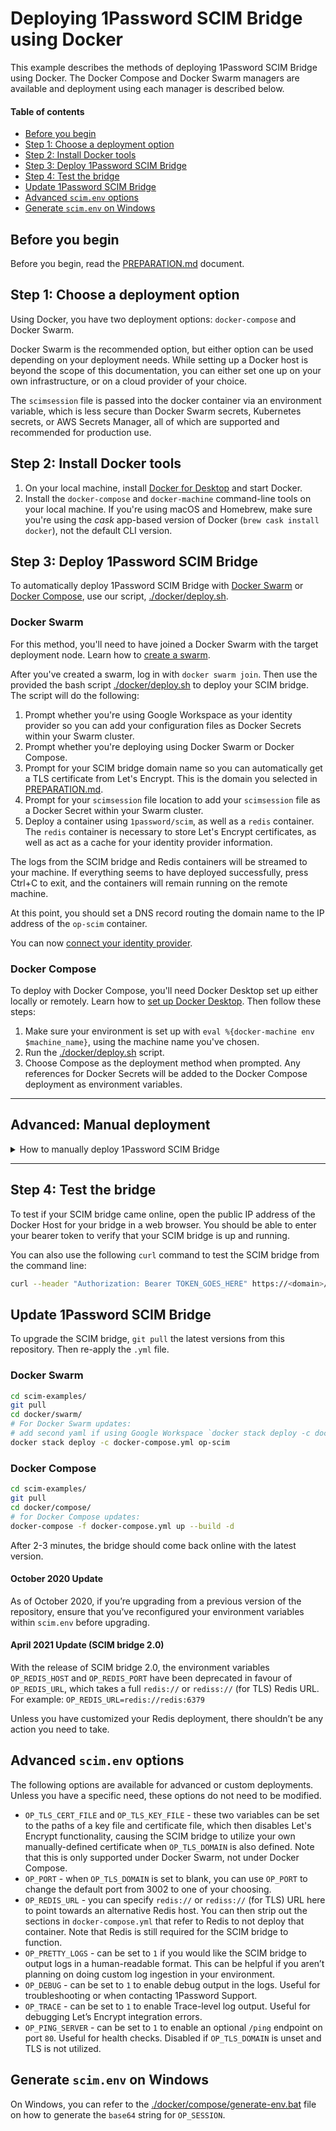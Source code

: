 # Deploying 1Password SCIM Bridge using Docker

This example describes the methods of deploying 1Password SCIM Bridge using Docker. The Docker Compose and Docker Swarm managers are available and deployment using each manager is described below.

#### Table of contents

- [Before you begin](#before-you-begin)
- [Step 1: Choose a deployment option](#step-1-choose-a-deployment-option)
- [Step 2: Install Docker tools](#step-2-install-docker-tools)
- [Step 3: Deploy 1Password SCIM Bridge](#step-3-deploy-1password-scim-bridge)
- [Step 4: Test the bridge](#step-4-test-the-bridge)
- [Update 1Password SCIM Bridge](#update-1password-scim-bridge)
- [Advanced `scim.env` options](#advanced-scimenv-options)
- [Generate `scim.env` on Windows](#generate-scimenv-on-windows)

## Before you begin

Before you begin, read the [PREPARATION.md](/PREPARATION.md) document.

## Step 1: Choose a deployment option

Using Docker, you have two deployment options: `docker-compose` and Docker Swarm.

Docker Swarm is the recommended option, but either option can be used depending on your deployment needs. While setting up a Docker host is beyond the scope of this documentation, you can either set one up on your own infrastructure, or on a cloud provider of your choice.

The `scimsession` file is passed into the docker container via an environment variable, which is less secure than Docker Swarm secrets, Kubernetes secrets, or AWS Secrets Manager, all of which are supported and recommended for production use.

## Step 2: Install Docker tools

1. On your local machine, install [Docker for Desktop](https://www.docker.com/products/docker-desktop) and start Docker.
2. Install the `docker-compose` and `docker-machine` command-line tools on your local machine. If you're using macOS and Homebrew, make sure you're using the _cask_ app-based version of Docker (`brew cask install docker`), not the default CLI version.

## Step 3: Deploy 1Password SCIM Bridge

To automatically deploy 1Password SCIM Bridge with [Docker Swarm](#docker-swarm) or [Docker Compose](#docker-compose), use our script, [./docker/deploy.sh](deploy.sh).

### Docker Swarm

For this method, you'll need to have joined a Docker Swarm with the target deployment node. Learn how to [create a swarm](https://docs.docker.com/engine/swarm/swarm-tutorial/create-swarm/).

After you've created a swarm, log in with `docker swarm join`. Then use the provided the bash script [./docker/deploy.sh](deploy.sh) to deploy your SCIM bridge. The script will do the following:

1. Prompt whether you're using Google Workspace as your identity provider so you can add your configuration files as Docker Secrets within your Swarm cluster.
2. Prompt whether you're deploying using Docker Swarm or Docker Compose.
3. Prompt for your SCIM bridge domain name so you can automatically get a TLS certificate from Let's Encrypt. This is the domain you selected in [PREPARATION.md](/PREPARATION.md).
4. Prompt for your `scimsession` file location to add your `scimsession` file as a Docker Secret within your Swarm cluster.
5. Deploy a container using `1password/scim`, as well as a `redis` container. The `redis` container is necessary to store Let's Encrypt certificates, as well as act as a cache for your identity provider information.

The logs from the SCIM bridge and Redis containers will be streamed to your machine. If everything seems to have deployed successfully, press Ctrl+C to exit, and the containers will remain running on the remote machine.

At this point, you should set a DNS record routing the domain name to the IP address of the `op-scim` container.

You can now [connect your identity provider](https://support.1password.com/scim/#step-3-connect-your-identity-provider).

### Docker Compose

To deploy with Docker Compose, you'll need Docker Desktop set up either locally or remotely. Learn how to [set up Docker Desktop](https://docs.docker.com/desktop/). Then follow these steps:

1. Make sure your environment is set up with `eval %{docker-machine env $machine_name}`, using the machine name you've chosen.
2. Run the [./docker/deploy.sh](deploy.sh) script.
3. Choose Compose as the deployment method when prompted. Any references for Docker Secrets will be added to the Docker Compose deployment as environment variables.

<hr>

## Advanced: Manual deployment

<details>
<summary>How to manually deploy 1Password SCIM Bridge</summary>

You can also manually deploy the SCIM bridge with [Docker Swarm](#docker-swarm-manual-deployment) or [Docker Compose](#docker-compose-manual-deployment).

### Clone `scim-examples`

You’ll need to clone this repository using `git` into a directory of your choice:

```bash
git clone https://github.com/1Password/scim-examples.git
```

You can then browse to the Docker directory:

```bash
cd scim-examples/docker/
```

### Docker Swarm manual deployment

To use Docker Swarm to deploy, you’ll want to have run `docker swarm init` or `docker swarm join` on the target node and completed that portion of the setup. Refer to [Docker’s documentation for more details](https://docs.docker.com/engine/swarm/swarm-tutorial/create-swarm/).

Unlike Docker Compose, you won’t need to set the `OP_SESSION` variable in `scim.env`, as we’ll be using Docker Secrets to store the `scimsession` file.

You’ll still need to set the environment variable `OP_TLS_DOMAIN` within `scim.env` to the URL you selected during [PREPARATION.md](/PREPARATION.md). Open that in your preferred text editor and change `OP_TLS_DOMAIN` to that domain name.

#### If you use Google Workspace as your identity provider

If you use Google Workspace as your identity provider, you'll need to set up some additional secrets.

First, edit the file located at `scim-examples/beta/workspace-settings.json` and enter in the appropriate details. Then create the necessary secrets for Google Workspace:

```bash
# this is the path of the JSON file you edited in the paragraph above
cat /path/to/workspace-settings.json | docker secret create workspace-settings -
# replace <google keyfile> with the name of the file Google generated for your Google Service Account
cat /path/to/<google keyfile>.json | docker secret create workspace-credentials -

```
<br>

After that’s set up, you can do the following (using the alternate command for the stack deployment if using Google Workspace as your identity provider):

```bash
# enter the swarm directory
cd scim-examples/docker/swarm/
# sets up a Docker Secret on your Swarm
cat /path/to/scimsession | docker secret create scimsession -
# deploy your Stack
docker stack deploy -c docker-compose.yml op-scim
# (optional) view the service logs
docker service logs --raw -f op-scim_scim
```

Alternate Google Workspace stack deployment command:

``` bash
# deploy your Stack with Google Workspace settings
docker stack deploy -c docker-compose.yml -c gw-docker-compose.yml op-scim
```

Learn more about [connecting Google Workspace to 1Password SCIM Bridge](https://support.1password.com/scim-google-workspace/).

### Docker Compose manual deployment

When using Docker Compose, you can create the environment variable `OP_SESSION` manually by doing the following:

```bash
# only needed for Docker Compose - use Docker Secrets when using Swarm
# enter the compose directory (if you aren’t already in it)
cd scim-examples/docker/compose/
SESSION=$(cat /path/to/scimsession | base64 | tr -d "\n")
sed -i '' -e "s/OP_SESSION=$/OP_SESSION=$SESSION/" ./scim.env
```

You’ll also need to set the environment variable `OP_TLS_DOMAIN` within `scim.env` to the URL you selected during [PREPARATION.md](/PREPARATION.md). Open that in your preferred text editor and change `OP_TLS_DOMAIN` to that domain name.

Ensure that `OP_TLS_DOMAIN` is set to the domain name you’ve set up before you continue.

#### If you use Google Workspace as your identity provider

If you use Google Workspace as your identity provider, you'll need to set up some additional secrets.

First, edit the file located at `scim-examples/beta/workspace-settings.json` and enter in the appropriate details. Then create the necessary secrets for Google Workspace:

```bash
# enter the compose directory (if you aren’t already in it)
cd scim-examples/docker/compose/
# this is the path of the JSON file you edited in the paragraph above
wORKSPACE_SETTINGS=$(cat /path/to/workspace_settings.json | base64 | tr -d "\n")
sed -i '' -e "s/OP_WORKSPACE_SETTINGS=$/OP_WORKSPACE_SETTINGS=$WORKSPACE_SETTINGS/" ./scim.env
# replace <google keyfile> with the name of the file Google generated for your Google Service Account
GOOGLE_CREDENTIALS=$(cat /path/to/<google keyfile>.json | base64 | tr -d "\n")
sed -i '' -e "s/OP_WORKSPACE_CREDENTIALS=$/OP_WORKSPACE_CREDENTIALS=$GOOGLE_CREDENTIALS/" ./scim.env
```
<br>

And finally, use `docker-compose` to deploy:

```bash
# enter the compose directory (if you aren’t already in it)
cd scim-examples/docker/compose/
# create the container
docker-compose -f docker-compose.yml up --build -d
# (optional) view the container logs
docker-compose -f docker-compose.yml logs -f
```
Learn more about [connecting Google Workspace to 1Password SCIM Bridge](https://support.1password.com/scim-google-workspace/).

</details>

<hr>

## Step 4: Test the bridge

To test if your SCIM bridge came online, open the public IP address of the Docker Host for your bridge in a web browser. You should be able to enter your bearer token to verify that your SCIM bridge is up and running.

You can also use the following `curl` command to test the SCIM bridge from the command line:

```bash
curl --header "Authorization: Bearer TOKEN_GOES_HERE" https://<domain>/scim/Users
```

## Update 1Password SCIM Bridge

To upgrade the SCIM bridge, `git pull` the latest versions from this repository. Then re-apply the `.yml` file.

### Docker Swarm

```bash
cd scim-examples/
git pull
cd docker/swarm/
# For Docker Swarm updates: 
# add second yaml if using Google Workspace `docker stack deploy -c docker-compose.yml -c gw-docker-compose.yml op-scim`
docker stack deploy -c docker-compose.yml op-scim
```

### Docker Compose

```bash
cd scim-examples/
git pull
cd docker/compose/
# for Docker Compose updates:
docker-compose -f docker-compose.yml up --build -d
```

After 2-3 minutes, the bridge should come back online with the latest version.

#### October 2020 Update

As of October 2020, if you’re upgrading from a previous version of the repository, ensure that you’ve reconfigured your environment variables within `scim.env` before upgrading.

#### April 2021 Update (SCIM bridge 2.0)

With the release of SCIM bridge 2.0, the environment variables `OP_REDIS_HOST` and `OP_REDIS_PORT` have been deprecated in favour of `OP_REDIS_URL`, which takes a full `redis://` or `rediss://` (for TLS) Redis URL. For example: `OP_REDIS_URL=redis://redis:6379`

Unless you have customized your Redis deployment, there shouldn’t be any action you need to take.

## Advanced `scim.env` options

The following options are available for advanced or custom deployments. Unless you have a specific need, these options do not need to be modified.

* `OP_TLS_CERT_FILE` and `OP_TLS_KEY_FILE` - these two variables can be set to the paths of a key file and certificate file, which then disables Let's Encrypt functionality, causing the SCIM bridge to utilize your own manually-defined certificate when `OP_TLS_DOMAIN` is also defined. Note that this is only supported under Docker Swarm, not under Docker Compose.
* `OP_PORT` - when `OP_TLS_DOMAIN` is set to blank, you can use `OP_PORT` to change the default port from 3002 to one of your choosing.
* `OP_REDIS_URL` - you can specify `redis://` or `rediss://` (for TLS) URL here to point towards an alternative Redis host. You can then strip out the sections in `docker-compose.yml` that refer to Redis to not deploy that container. Note that Redis is still required for the SCIM bridge to function.
* `OP_PRETTY_LOGS` - can be set to `1` if you would like the SCIM bridge to output logs in a human-readable format. This can be helpful if you aren’t planning on doing custom log ingestion in your environment.
* `OP_DEBUG` - can be set to `1` to enable debug output in the logs. Useful for troubleshooting or when contacting 1Password Support.
* `OP_TRACE` - can be set to `1` to enable Trace-level log output. Useful for debugging Let’s Encrypt integration errors.
* `OP_PING_SERVER` - can be set to `1` to enable an optional `/ping` endpoint on port `80`. Useful for health checks. Disabled if `OP_TLS_DOMAIN` is unset and TLS is not utilized.

## Generate `scim.env` on Windows

On Windows, you can refer to the [./docker/compose/generate-env.bat](generate-env.bat) file on how to generate the `base64` string for `OP_SESSION`.
